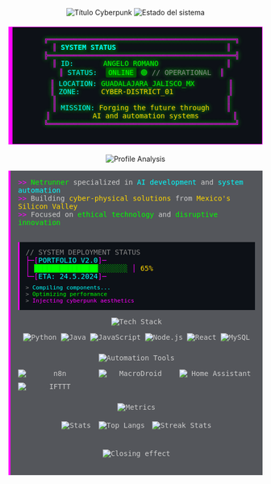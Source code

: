 <p align="center">
  <!-- Título principal con efecto neón mejorado -->
  <img src="https://readme-typing-svg.demolab.com?font=Fira+Code&weight=700&size=32&duration=3000&pause=500&color=FF00FF&center=true&vCenter=true&width=500&lines=%E2%94%8C%E2%94%80%5BANGELO_ROMANO%5D%E2%94%80%E2%94%90;FULL_STACK_DEVELOPER;AI_%26_AUTOMATION_SPECIALIST" alt="Título Cyberpunk"/>
  
  <!-- Subtítulo con efecto glitch -->
  <img src="https://readme-typing-svg.demolab.com?font=Fira+Code&size=20&pause=1500&color=00FF00&center=true&repeat=true&width=500&lines=%3E%3E_SYSTEM_READY;%3E%3E_INPUT_ACCEPTED;%3E%3E_AWAITING_COMMANDS" alt="Estado del sistema"/>
</p>

<!-- Panel de estado estilo matriz corregido -->
<div align="center">
  <pre style="
    background: #0d1117;
    border: 1px solid #FF00FF;
    border-left: 8px solid #FF00FF;
    padding: 16px;
    color: #00FF00;
    font-family: 'Fira Code', monospace;
    text-shadow: 0 0 8px #00FF00;
    max-width: 650px;
    margin: 20px auto;
    overflow-x: auto;
    white-space: pre-wrap;
  ">
  <span style="color: #FF00FF;">╔════════════════════════════════════════════╗</span>
  <span style="color: #FF00FF;">║</span> <span style="color: #00FFFF; font-weight: bold;">SYSTEM STATUS</span>                          <span style="color: #FF00FF;">║</span>
  <span style="color: #FF00FF;">╠════════════════════════════════════════════╣</span>
  <span style="color: #FF00FF;">║</span> <span style="color: #00FFFF;">ID:</span>       ANGELO_ROMANO                <span style="color: #FF00FF;">║</span>
  <span style="color: #FF00FF;">║</span> <span style="color: #00FFFF;">STATUS:</span>  <span style="background: #005500; padding: 2px 5px; border-radius: 3px;">ONLINE</span> 🟢 <span style="color: #888;">// OPERATIONAL</span>  <span style="color: #FF00FF;">║</span>
  <span style="color: #FF00FF;">║</span> <span style="color: #00FFFF;">LOCATION:</span> GUADALAJARA_JALISCO_MX        <span style="color: #FF00FF;">║</span>
  <span style="color: #FF00FF;">║</span> <span style="color: #00FFFF;">ZONE:</span>     <span style="color: #FFD700;">CYBER-DISTRICT_01</span>             <span style="color: #FF00FF;">║</span>
  <span style="color: #FF00FF;">║</span>                                        <span style="color: #FF00FF;">║</span>
  <span style="color: #FF00FF;">║</span> <span style="color: #00FFFF;">MISSION:</span> <span style="color: #FFD700;">Forging the future through</span>    <span style="color: #FF00FF;">║</span>
  <span style="color: #FF00FF;">║</span>          <span style="color: #FFD700;">AI and automation systems</span>        <span style="color: #FF00FF;">║</span>
  <span style="color: #FF00FF;">╚════════════════════════════════════════════╝</span>
  </pre>
</div>

<!-- Sección "About Me" mejorada -->
<div align="center">
  <img src="https://readme-typing-svg.demolab.com?font=Fira+Code&size=24&pause=1000&color=00FFFF&width=500&lines=%3E%3E_PROFILE_ANALYSIS" alt="Profile Analysis"/>
  
  <div style="
    background: rgba(13, 17, 23, 0.7);
    border-left: 4px solid #FF00FF;
    padding: 15px;
    max-width: 650px;
    margin: 15px auto;
    text-align: left;
    font-family: 'Fira Code', monospace;
    color: #CCCCCC;
  ">
    <span style="color: #FF00FF;">>></span> <span style="color: #00FF00;">Netrunner</span> specialized in <span style="color: #00FFFF;">AI development</span> and <span style="color: #00FFFF;">system automation</span><br>
    <span style="color: #FF00FF;">>></span> Building <span style="color: #FFD700;">cyber-physical solutions</span> from <span style="color: #FFD700;">Mexico's Silicon Valley</span><br>
    <span style="color: #FF00FF;">>></span> Focused on <span style="color: #00FF00;">ethical technology</span> and <span style="color: #00FF00;">disruptive innovation</span><br><br>
    
  <div style="
    font-family: 'Fira Code', monospace;
    background: #0d1117;
    padding: 12px;
    border-left: 3px solid #FF00FF;
    margin: 15px 0;
">
  <span style="color: #888;">// SYSTEM DEPLOYMENT STATUS</span><br>
  <span style="color: #FF00FF;">├─[</span><span style="color: #00FFFF;">PORTFOLIO_V2.0</span><span style="color: #FF00FF;">]─</span><br>
  <span style="color: #FF00FF;">│</span> <span style="color: #00FF00;">███████████████░░░░░░░</span> <span style="color: #FF00FF;">│</span> <span style="color: #FFD700;">65%</span><br>
  <span style="color: #FF00FF;">└─[</span><span style="color: #00FFFF;">ETA: 24.5.2024</span><span style="color: #FF00FF;">]─</span>
  
  <div style="
      margin-top: 8px;
      color: #888;
      font-size: 0.8em;
  ">
  > <span style="color: #00FFFF;">Compiling components...</span><br>
  > <span style="color: #00FF00;">Optimizing performance</span><br>
  > <span style="color: #FF00FF;">Injecting cyberpunk aesthetics</span>
  </div>
</div>

<!-- Tecnologías principales con mejor formato -->
<div align="center">
  <img src="https://readme-typing-svg.demolab.com?font=Fira+Code&size=24&pause=1000&color=FF00FF&width=500&lines=%3E%3E_CORE_TECH_STACK" alt="Tech Stack"/>
  
  <div style="margin: 15px 0;">
    <img src="https://img.shields.io/badge/Python-3776AB?style=for-the-badge&logo=python&logoColor=FFDE57&color=2E8B57" alt="Python">
    <img src="https://img.shields.io/badge/Java-007396?style=for-the-badge&logo=java&logoColor=white&color=FF4500" alt="Java">
    <img src="https://img.shields.io/badge/JavaScript-F7DF1E?style=for-the-badge&logo=javascript&logoColor=black" alt="JavaScript">
    <img src="https://img.shields.io/badge/Node.js-339933?style=for-the-badge&logo=nodedotjs&logoColor=white" alt="Node.js">
    <img src="https://img.shields.io/badge/React-61DAFB?style=for-the-badge&logo=react&logoColor=black" alt="React">
    <img src="https://img.shields.io/badge/MySQL-4479A1?style=for-the-badge&logo=mysql&logoColor=white" alt="MySQL">
  </div>
</div>

<!-- Automatización con mejor diseño -->
<div align="center" style="margin: 25px 0;">
  <img src="https://readme-typing-svg.demolab.com?font=Fira+Code&size=24&pause=1000&color=00FF00&width=500&lines=%3E%3E_AUTOMATION_PROTOCOLS" alt="Automation Tools"/>
  
  <div style="
    display: grid;
    grid-template-columns: repeat(auto-fit, minmax(150px, 1fr));
    gap: 10px;
    max-width: 650px;
    margin: 15px auto;
  ">
    <img src="https://img.shields.io/badge/n8n-4A148C?style=for-the-badge&logo=n8n&logoColor=white&color=8A2BE2" alt="n8n">
    <img src="https://img.shields.io/badge/MacroDroid-FF8C00?style=for-the-badge&logo=android&logoColor=white&color=FFD700" alt="MacroDroid">
    <img src="https://img.shields.io/badge/Home_Assistant-41BDF5?style=for-the-badge&logo=home-assistant&logoColor=white" alt="Home Assistant">
    <img src="https://img.shields.io/badge/IFTTT-000000?style=for-the-badge&logo=ifttt&logoColor=white" alt="IFTTT">
  </div>
</div>

<!-- Estadísticas de GitHub mejor integradas -->
<div align="center">
  <img src="https://readme-typing-svg.demolab.com?font=Fira+Code&size=24&pause=1000&color=00FFFF&width=500&lines=%3E%3E_SYSTEM_METRICS" alt="Metrics"/>
  
  <div style="
    display: flex;
    flex-wrap: wrap;
    justify-content: center;
    gap: 15px;
    margin: 20px 0;
  ">
    <img src="https://github-readme-stats.vercel.app/api?username=AngeloRomano&show_icons=true&theme=radical&bg_color=0d1117&title_color=FF00FF&text_color=00FF00&icon_color=00FFFF&hide_border=true" alt="Stats"/>
    <img src="https://github-readme-stats.vercel.app/api/top-langs/?username=AngeloRomano&layout=compact&theme=radical&bg_color=0d1117&title_color=FF00FF&text_color=00FF00&hide_border=true" alt="Top Langs"/>
    <img src="https://github-readme-streak-stats.herokuapp.com/?user=AngeloRomano&theme=radical&background=0d1117&ring=FF00FF&fire=00FF00&currStreakNum=00FFFF&sideNums=00FF00&sideLabels=00FFFF&dates=888&hide_border=true" alt="Streak Stats"/>
  </div>
</div>

<!-- Efecto de cierre mejorado -->
<div align="center" style="margin: 40px 0 20px 0;">
  <img src="https://readme-typing-svg.demolab.com?font=Fira+Code&size=18&pause=3000&color=FF00FF&width=600&lines=%3E%3E%3E_SESSION_TERMINATED_%5B%23%23%23%23%23%5D;%3E%3E%3E_STAY_WIRED_%5B%23%23%23%23%23%5D;%3E%3E%3E_CONNECTION_CLOSED_%5B%23%23%23%23%23%5D" alt="Closing effect"/>
</div>
